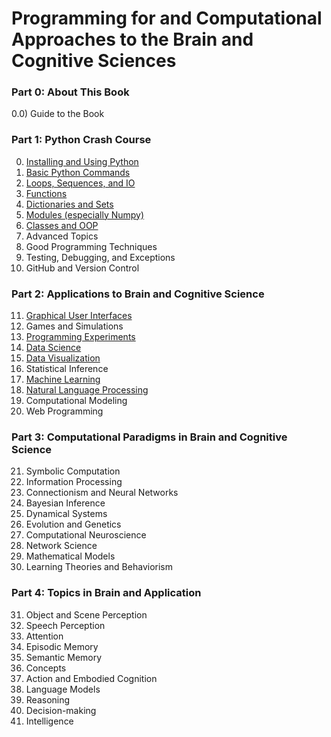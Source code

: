 # Programming for and Computational Approaches to the Brain and Cognitive Sciences

### Part 0: About This Book
0.0) Guide to the Book

### Part 1: Python Crash Course

0) [Installing and Using Python](CH00/0.0.%20Installing%20Python.md)
1) [Basic Python Commands](CH01/1.0.%20Python%20Statements%20&%20Expressions.md)
2) [Loops, Sequences, and IO](CH02/2.0%20The%20For%20Loop.md)
3) [Functions](CH03/3.0%20Functions.md)
4) [Dictionaries and Sets](CH04/4.0.%20Sets.md)
5) [Modules (especially Numpy)](CH05/5.0.%20Core%20Python%20Modules.md)
6) [Classes and OOP](CH06/6.0.%20Classes%20and%20OOP.md)
7) Advanced Topics
8) Good Programming Techniques
9) Testing, Debugging, and Exceptions
10) GitHub and Version Control

### Part 2: Applications to Brain and Cognitive Science<br>

11) [Graphical User Interfaces](CH11/11.0.%20Graphical%20User%20Interfaces.md)
12) Games and Simulations
13) [Programming Experiments](CH13/13.0.%20Creating%20Experiments.md)
14) [Data Science](CH14/14.0.%20Data%20Analysis%20and%20Dataframes.md)
15) [Data Visualization](CH15/15.0.%20Data%20Visualization.md)
16) Statistical Inference
17) [Machine Learning](CH17/17.0.%20Machine%20Learning.md)
18) [Natural Language Processing](CH18/18.0.%20Natural%20Language%20Processing.md)
19) Computational Modeling
20) Web Programming

### Part 3: Computational Paradigms in Brain and Cognitive Science
21) Symbolic Computation
22) Information Processing
23) Connectionism and Neural Networks
24) Bayesian Inference
25) Dynamical Systems
26) Evolution and Genetics
27) Computational Neuroscience
28) Network Science
29) Mathematical Models
30) Learning Theories and Behaviorism

### Part 4: Topics in Brain and Application
31) Object and Scene Perception
32) Speech Perception
33) Attention
34) Episodic Memory
34) Semantic Memory
35) Concepts
36) Action and Embodied Cognition
37) Language Models
38) Reasoning
39) Decision-making
40) Intelligence